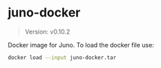 # juno-docker

> Version: v0.10.2

Docker image for Juno. To load the docker file use:

```bash
docker load --input juno-docker.tar
```
